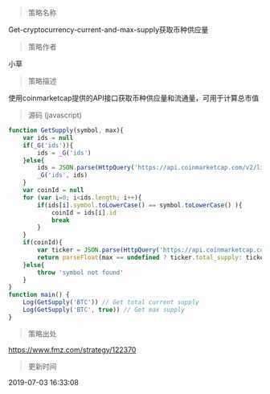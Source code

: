 
> 策略名称

Get-cryptocurrency-current-and-max-supply获取币种供应量

> 策略作者

小草

> 策略描述

使用coinmarketcap提供的API接口获取币种供应量和流通量，可用于计算总市值



> 源码 (javascript)

``` javascript
function GetSupply(symbol, max){
    var ids = null
    if(_G('ids')){
        ids = _G('ids')
    }else{
        ids = JSON.parse(HttpQuery('https://api.coinmarketcap.com/v2/listings/')).data
        _G('ids', ids)
    }
    var coinId = null
    for (var i=0; i<ids.length; i++){
        if(ids[i].symbol.toLowerCase() == symbol.toLowerCase() ){
            coinId = ids[i].id
            break
        }
    }
    if(coinId){
        var ticker = JSON.parse(HttpQuery('https://api.coinmarketcap.com/v2/ticker/'+ coinId + '/')).data
        return parseFloat(max == undefined ? ticker.total_supply: ticker.max_supply)
    }else{
        throw 'symbol not found'
    }
}
function main() {
    Log(GetSupply('BTC')) // Get total current supply
    Log(GetSupply('BTC', true)) // Get max supply
}
```

> 策略出处

https://www.fmz.com/strategy/122370

> 更新时间

2019-07-03 16:33:08
